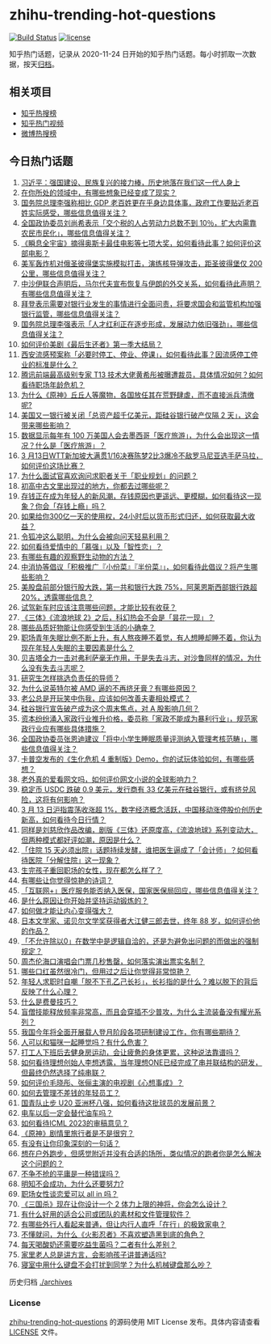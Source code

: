 # zhihu-trending-hot-questions

[![Build Status](https://github.com/justjavac/zhihu-trending-hot-questions/workflows/ci/badge.svg?branch=master)](https://github.com/justjavac/zhihu-trending-hot-questions/actions)
[![license](https://img.shields.io/github/license/justjavac/zhihu-trending-hot-questions)](https://github.com/justjavac/zhihu-trending-hot-questions/blob/master/LICENSE)

知乎热门话题，记录从 2020-11-24
日开始的知乎热门话题。每小时抓取一次数据，按天[归档](./archives)。

## 相关项目

- [知乎热搜榜](https://github.com/justjavac/zhihu-trending-top-search)
- [知乎热门视频](https://github.com/justjavac/zhihu-trending-hot-video)
- [微博热搜榜](https://github.com/justjavac/weibo-trending-hot-search)

## 今日热门话题

<!-- BEGIN -->
<!-- 最后更新时间 Tue Mar 14 2023 05:03:05 GMT+0800 (China Standard Time) -->

1. [习近平：强国建设、民族复兴的接力棒，历史地落在我们这一代人身上](https://www.zhihu.com/question/613526105)
1. [在你所处的领域中，有哪些想象已经变成了现实？](https://www.zhihu.com/question/586886940)
1. [国务院总理李强称相比 GDP 老百姓更在乎身边具体事，政府工作要贴近老百姓实际感受，哪些信息值得关注？](https://www.zhihu.com/question/589264049)
1. [全国政协委员刘尚希表示「交个税的人占劳动力总数不到 10％，扩大内需靠农民市民化」，哪些信息值得关注？](https://www.zhihu.com/question/589073668)
1. [《瞬息全宇宙》摘得奥斯卡最佳电影等七项大奖，如何看待此事？如何评价这部电影？](https://www.zhihu.com/question/589270635)
1. [美军轰炸机对俄圣彼得堡实施模拟打击，演练核导弹攻击，距圣彼得堡仅 200 公里，哪些信息值得关注？](https://www.zhihu.com/question/589247010)
1. [中沙伊联合声明后，马尔代夫宣布恢复与伊朗的外交关系，如何看待此声明？有哪些信息值得关注？](https://www.zhihu.com/question/589252968)
1. [拜登表示需要对银行业发生的事情进行全面问责，将要求国会和监管机构加强银行监管，哪些信息值得关注？](https://www.zhihu.com/question/589392555)
1. [国务院总理李强表示「人才红利正在逐步形成，发展动力依旧强劲」，哪些信息值得关注？](https://www.zhihu.com/question/589270129)
1. [如何评价美剧《最后生还者》第一季大结局？](https://www.zhihu.com/question/589262014)
1. [西安流感预案称「必要时停工、停业、停课」，如何看待此事？因流感停工停业的标准是什么？](https://www.zhihu.com/question/588506091)
1. [腾讯前端最高级别专家 T13 技术大佬黄希彤被曝遭裁员，具体情况如何？如何看待职场年龄危机？](https://www.zhihu.com/question/589260276)
1. [为什么《原神》丘丘人等魔物，各国放任其在荒野肆虐，而不直接派兵清缴呢?](https://www.zhihu.com/question/589022823)
1. [美国又一银行被关闭「总资产超千亿美元，距硅谷银行破产仅隔 2 天」，这会带来哪些影响？](https://www.zhihu.com/question/589260738)
1. [数据显示每年有 100 万美国人会去墨西哥「医疗旅游」，为什么会出现这一情况？什么是「医疗旅游」？](https://www.zhihu.com/question/588506179)
1. [3 月13日WTT新加坡大满贯1/16决赛陈梦2比3爆冷不敌罗马尼亚选手萨马拉，如何评价这场比赛？](https://www.zhihu.com/question/589311938)
1. [为什么面试官喜欢询问求职者关于「职业规划」的问题？](https://www.zhihu.com/question/587708885)
1. [初高中古文里出现过的地方，你都去过哪些呢？](https://www.zhihu.com/question/588458045)
1. [存钱正在成为年轻人的新风潮，存钱原因也更遥远、更模糊，如何看待这一现象？你会「存钱上瘾」吗？](https://www.zhihu.com/question/585108048)
1. [如果给你300亿一天的使用权，24小时后以货币形式归还，如何获取最大收益？](https://www.zhihu.com/question/588651039)
1. [令狐冲这么聪明，为什么会被向问天轻易利用？](https://www.zhihu.com/question/513125025)
1. [如何看待爱情中的「慕强」以及「智性恋」？](https://www.zhihu.com/question/586918042)
1. [有哪些有趣的观察野生动物的方法？](https://www.zhihu.com/question/587138907)
1. [中消协等倡议「积极推广『小份菜』『半份菜』」，如何看待此倡议？将产生哪些影响？](https://www.zhihu.com/question/589293617)
1. [美股盘前部分银行股大跌，第一共和银行大跌 75%，阿莱恩斯西部银行跌超 20%，透露哪些信息？](https://www.zhihu.com/question/589319384)
1. [试驾新车时应该注意哪些问题，才能比较有收获？](https://www.zhihu.com/question/586867149)
1. [《三体》《流浪地球 2》之后，科幻热会不会是「昙花一现」？](https://www.zhihu.com/question/588269109)
1. [哪些品质好物能让你感受到生活的小确幸？](https://www.zhihu.com/question/589341248)
1. [职场青年失眠比例不断上升，有人熬夜睡不着觉，有人想睡却睡不着，你认为现在年轻人失眠的主要因素是什么？](https://www.zhihu.com/question/589290664)
1. [贝吉塔全力一击对弗利萨毫无作用，于是失去斗志，对沙鲁同样的情况，为什么没有失去斗志呢？](https://www.zhihu.com/question/589021410)
1. [研究生怎样挑选负责任的导师？](https://www.zhihu.com/question/587888347)
1. [为什么说英特尔被 AMD 逼的不再挤牙膏？有哪些原因？](https://www.zhihu.com/question/496570637)
1. [老公总是开玩笑中伤我，应该如何改善夫妻相处模式？](https://www.zhihu.com/question/396503471)
1. [硅谷银行宣告破产成为这个周末焦点，对 A 股影响几何？](https://www.zhihu.com/question/589109904)
1. [资本纷纷涌入家政行业推升价格，委员称「家政不能成为暴利行业」，规范家政行业应有哪些具体措施？](https://www.zhihu.com/question/589294335)
1. [全国政协委员张恩迪建议「将中小学生睡眠质量评测纳入管理考核范畴」，哪些信息值得关注？](https://www.zhihu.com/question/589249764)
1. [卡普空发布的《生化危机 4 重制版》Demo，你的试玩体验如何，有哪些感想？](https://www.zhihu.com/question/588664657)
1. [老外真的爱看网文吗，如何评价网文小说的全球影响力？](https://www.zhihu.com/question/589336364)
1. [稳定币 USDC 跌破 0.9 美元，发行商有 33 亿美元在硅谷银行，或有挤兑风险，这将有何影响？](https://www.zhihu.com/question/588998167)
1. [3 月 13 日沪指震荡收涨超 1%，数字经济概念活跃，中国移动涨停股价创历史新高，如何看待今日行情？](https://www.zhihu.com/question/589272150)
1. [同样是刘慈欣作品改编，剧版《三体》还原度高，《流浪地球》系列变动大，但两种模式都好评如潮，原因是什么？](https://www.zhihu.com/question/588770473)
1. [「住院 15 天必须出院」话题持续发酵，谁把医生逼成了「会计师」？如何看待医院「分解住院」这一现象？](https://www.zhihu.com/question/589071129)
1. [生完孩子重回职场的女性，现在都怎么样了？](https://www.zhihu.com/question/342900228)
1. [有哪些让你觉得惊艳的诗词？](https://www.zhihu.com/question/578073258)
1. [「互联网+」医疗服务能否纳入医保，国家医保局回应，哪些信息值得关注？](https://www.zhihu.com/question/589293018)
1. [是什么原因让你开始并坚持运动锻炼的？](https://www.zhihu.com/question/585705645)
1. [如何做才能让内心变得强大？](https://www.zhihu.com/question/588805505)
1. [日本文学家、诺贝尔文学奖获得者大江健三郎去世，终年 88 岁，如何评价他的作品？](https://www.zhihu.com/question/589289163)
1. [「不允许除以0」在数学中是逻辑自洽的，还是为避免出问题的而做出的强制规定？](https://www.zhihu.com/question/585245995)
1. [周杰伦海口演唱会门票几秒售罄，如何落实演出票实名制？](https://www.zhihu.com/question/586733539)
1. [哪些口红虽然很冷门，但用过之后让你觉得非常惊艳？](https://www.zhihu.com/question/579124390)
1. [年轻人求职时自嘲「脱不下孔乙己长衫」，长衫指的是什么？难以脱下的背后反映了什么心理？](https://www.zhihu.com/question/589085332)
1. [什么是费曼技巧？](https://www.zhihu.com/question/20585936)
1. [盲僧技能释放频率非常高，而且会穿插不少普攻，为什么主流装备没有耀光系列？](https://www.zhihu.com/question/589192365)
1. [我国今年将全面开展载人登月阶段各项研制建设工作，你有哪些期待？](https://www.zhihu.com/question/589167392)
1. [人可以和猫咪一起睡觉吗？有什么危害？](https://www.zhihu.com/question/582724421)
1. [打工人下班后去健身房运动，会让疲惫的身体更累，这种说法靠谱吗？](https://www.zhihu.com/question/586228697)
1. [如何看待理想创始人李想透露，当年理想ONE已经完成了串并联结构的研发，但最终仍然选择了纯串联？](https://www.zhihu.com/question/589128875)
1. [如何评价毛晓彤、张俪主演的电视剧《心想事成》？](https://www.zhihu.com/question/588553948)
1. [如何去管理不差钱的年轻员工？](https://www.zhihu.com/question/428506564)
1. [国青队止步 U20 亚洲杯八强，如何看待这批球员的发展前景？](https://www.zhihu.com/question/589167340)
1. [电车以后一定会替代油车吗？](https://www.zhihu.com/question/589068314)
1. [如何看待ICML 2023的审稿意见？](https://www.zhihu.com/question/586614318)
1. [《原神》剧情里旅行者是不是很穷？](https://www.zhihu.com/question/589021148)
1. [有没有让你印象深刻的一句话？](https://www.zhihu.com/question/588921966)
1. [想在户外跑步，但感觉附近并没有合适的场所，类似情况的跑者你是怎么解决这个问题的？](https://www.zhihu.com/question/588161727)
1. [不争不抢的平庸是一种错误吗？](https://www.zhihu.com/question/589100604)
1. [明知不会成功，为什么还要努力?](https://www.zhihu.com/question/588508458)
1. [职场女性谈恋爱可以 all in 吗？](https://www.zhihu.com/question/586918237)
1. [《三国杀》现在让你设计一个 2 体力上限的神将，你会怎么设计？](https://www.zhihu.com/question/549268980)
1. [有什么好用的适合公司或团队的素材和文件管理软件？](https://www.zhihu.com/question/583996937)
1. [有哪些外行人看起来普通，但让内行人直呼「在行」的极致家电？](https://www.zhihu.com/question/589251794)
1. [不懂就问，为什么《火影忍者》不喜欢塑造黑到底的角色？](https://www.zhihu.com/question/589096399)
1. [每天喝酸奶还需要吃益生菌吗？二者有什么差别？](https://www.zhihu.com/question/585692333)
1. [家里老人总是讲方言，会影响孩子讲普通话吗?](https://www.zhihu.com/question/586129828)
1. [寝室中用什么键盘不会打扰到同学？为什么机械键盘那么吵？](https://www.zhihu.com/question/587133883)

<!-- END -->

历史归档 [./archives](./archives)

### License

[zhihu-trending-hot-questions](https://github.com/justjavac/zhihu-trending-hot-questions)
的源码使用 MIT License 发布。具体内容请查看 [LICENSE](./LICENSE) 文件。
